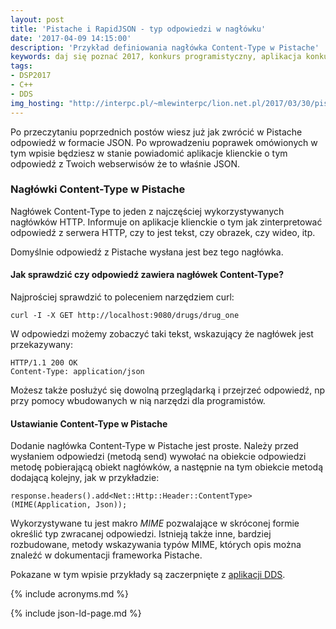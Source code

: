 ```yaml
---
layout: post
title: 'Pistache i RapidJSON - typ odpowiedzi w nagłówku'
date: '2017-04-09 14:15:00'
description: 'Przykład definiowania nagłówka Content-Type w Pistache'
keywords: daj się poznać 2017, konkurs programistyczny, aplikacja konkursowa, drug dose framework, aplikacja mobilna, pas pediatryczny, dawkowanie leków, pistache, rapidjson, json
tags:
- DSP2017
- C++
- DDS
img_hosting: "http://interpc.pl/~mlewinterpc/lion.net.pl/2017/03/30/pistache-i-rapidjson-typ-odpowiedzi-w-naglowku/"
---
```


Po przeczytaniu poprzednich postów wiesz już jak zwrócić w Pistache odpowiedź w
formacie JSON. Po wprowadzeniu poprawek omówionych w tym wpisie będziesz w stanie
powiadomić aplikacje klienckie o tym odpowiedź z Twoich webserwisów że to właśnie
JSON.

### Nagłówki Content-Type w Pistache

Nagłówek Content-Type to jeden z najczęściej wykorzystywanych nagłówków HTTP.
Informuje on aplikacje klienckie o tym jak zinterpretować odpowiedź z serwera HTTP,
czy to jest tekst, czy obrazek, czy wideo, itp.

Domyślnie odpowiedź z Pistache wysłana jest bez tego nagłówka.

#### Jak sprawdzić czy odpowiedź zawiera nagłówek Content-Type?

Najprościej sprawdzić to poleceniem narzędziem curl:

````
curl -I -X GET http://localhost:9080/drugs/drug_one
````

W odpowiedzi możemy zobaczyć taki tekst, wskazujący że nagłówek jest przekazywany:

````
HTTP/1.1 200 OK
Content-Type: application/json
````

Możesz także posłużyć się dowolną przeglądarką i przejrzeć odpowiedź, np przy 
pomocy wbudowanych w nią narzędzi dla programistów.

#### Ustawianie Content-Type w Pistache

Dodanie nagłówka Content-Type w Pistache jest proste. Należy przed wysłaniem 
odpowiedzi (metodą send) wywołać na obiekcie odpowiedzi metodę pobierającą obiekt
nagłówków, a następnie na tym obiekcie metodą dodającą kolejny, jak w przykładzie:

```
response.headers().add<Net::Http::Header::ContentType>(MIME(Application, Json));
```

Wykorzystywane tu jest makro *MIME* pozwalające w skróconej formie określić typ 
zwracanej odpowiedzi. Istnieją także inne, bardziej rozbudowane, metody wskazywania
typów MIME, których opis można znaleźć w dokumentacji frameworka Pistache.

Pokazane w tym wpisie przykłady są zaczerpnięte z [aplikacji DDS][1].

[1]: https://github.com/maciejlew/drug-dose-server


{% include acronyms.md %}

{% include json-ld-page.md %}
